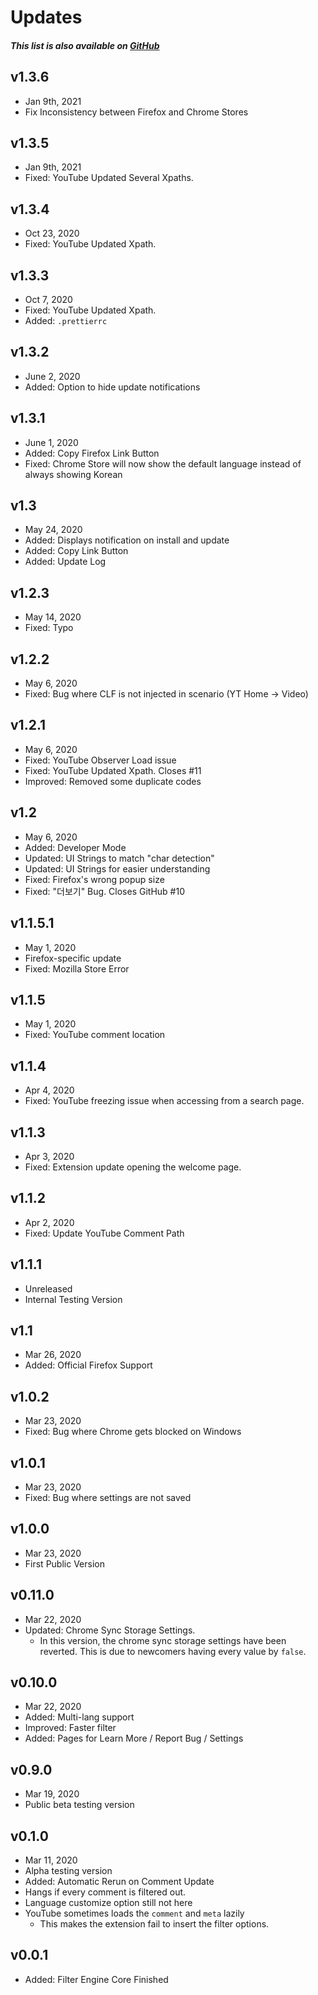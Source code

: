 # Updates

##### This list is also available on [GitHub](https://github.com/anaclumos/youtube-comment-language-filter/tree/master/docs/updates)

## v1.3.6

- Jan 9th, 2021
- Fix Inconsistency between Firefox and Chrome Stores

## v1.3.5

- Jan 9th, 2021
- Fixed: YouTube Updated Several Xpaths.

## v1.3.4

- Oct 23, 2020
- Fixed: YouTube Updated Xpath.

## v1.3.3

- Oct 7, 2020
- Fixed: YouTube Updated Xpath.
- Added: `.prettierrc`

## v1.3.2

- June 2, 2020
- Added: Option to hide update notifications

## v1.3.1

- June 1, 2020
- Added: Copy Firefox Link Button
- Fixed: Chrome Store will now show the default language instead of always showing Korean

## v1.3

- May 24, 2020
- Added: Displays notification on install and update
- Added: Copy Link Button
- Added: Update Log

## v1.2.3

- May 14, 2020
- Fixed: Typo

## v1.2.2

- May 6, 2020
- Fixed: Bug where CLF is not injected in scenario (YT Home -> Video)

## v1.2.1

- May 6, 2020
- Fixed: YouTube Observer Load issue
- Fixed: YouTube Updated Xpath. Closes #11
- Improved: Removed some duplicate codes

## v1.2

- May 6, 2020
- Added: Developer Mode
- Updated: UI Strings to match "char detection"
- Updated: UI Strings for easier understanding
- Fixed: Firefox's wrong popup size
- Fixed: "더보기" Bug. Closes GitHub #10

## v1.1.5.1

- May 1, 2020
- Firefox-specific update
- Fixed: Mozilla Store Error

## v1.1.5

- May 1, 2020
- Fixed: YouTube comment location

## v1.1.4

- Apr 4, 2020
- Fixed: YouTube freezing issue when accessing from a search page.

## v1.1.3

- Apr 3, 2020
- Fixed: Extension update opening the welcome page.

## v1.1.2

- Apr 2, 2020
- Fixed: Update YouTube Comment Path

## v1.1.1

- Unreleased
- Internal Testing Version

## v1.1

- Mar 26, 2020
- Added: Official Firefox Support

## v1.0.2

- Mar 23, 2020
- Fixed: Bug where Chrome gets blocked on Windows

## v1.0.1

- Mar 23, 2020
- Fixed: Bug where settings are not saved

## v1.0.0

- Mar 23, 2020
- First Public Version

## v0.11.0

- Mar 22, 2020
- Updated: Chrome Sync Storage Settings.
  - In this version, the chrome sync storage settings have been reverted. This is due to newcomers having every value by `false`.

## v0.10.0

- Mar 22, 2020
- Added: Multi-lang support
- Improved: Faster filter
- Added: Pages for Learn More / Report Bug / Settings

## v0.9.0

- Mar 19, 2020
- Public beta testing version

## v0.1.0

- Mar 11, 2020
- Alpha testing version
- Added: Automatic Rerun on Comment Update
- Hangs if every comment is filtered out.
- Language customize option still not here
- YouTube sometimes loads the `comment` and `meta` lazily
  - This makes the extension fail to insert the filter options.

## v0.0.1

- Added: Filter Engine Core Finished

